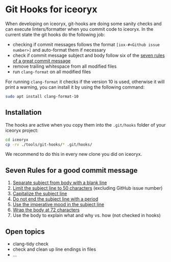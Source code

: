 # Git Hooks for iceoryx

When developing on iceoryx, git-hooks are doing some sanity checks and can execute linters/formatter when you commit code to iceoryx.
In the current state the git hooks do the following job:

- checking if commit messages follows the format `[iox-#<Github issue number>]` and auto-format them if necessary
- check if commit message subject and body follow six of the [seven rules of a great commit message](https://chris.beams.io/posts/git-commit/)
- remove trailing whitespace from all modified files
- run `clang-format` on all modified files

For running `clang-format` it checks if the version 10 is used, otherwise it will print a warning,
you can install it by using the following command:

```bash
sudo apt install clang-format-10
```

## Installation

The hooks are active when you copy them into the `.git/hooks` folder of your iceoryx project:

```bash
cd iceoryx
cp -rv ./tools/git-hooks/* .git/hooks/
```

We recommend to do this in every new clone you did on iceoryx.

## Seven Rules for a good commit message

1. [Separate subject from body with a blank line](https://chris.beams.io/posts/git-commit/#separate)
2. [Limit the subject line to 50 characters](https://chris.beams.io/posts/git-commit/#limit-50) (excluding GitHub issue number)
3. [Capitalize the subject line](https://chris.beams.io/posts/git-commit/#capitalize)
4. [Do not end the subject line with a period](https://chris.beams.io/posts/git-commit/#end)
5. [Use the imperative mood in the subject line](https://chris.beams.io/posts/git-commit/#imperative)
6. [Wrap the body at 72 characters](https://chris.beams.io/posts/git-commit/#wrap-72)
7. Use the body to explain what and why vs. how (not checked in hooks)

## Open topics

- clang-tidy check
- check and clean up line endings in files
- ...
